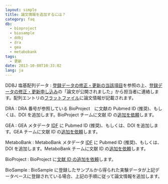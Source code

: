 ```yaml
---
layout: simple
title: 論文情報を追加するには？
category: faq
db:
  - bioproject
  - biosample
  - ddbj
  - dra
  - gea
  - metabobank
tags: 
  - 更新
date: 2013-10-08T10:33:02
lang: ja
---
```


DDBJ 塩基配列データ
: [登録データの修正・更新の当該項目](/ddbj/update.html)を参照の上、[登録データの修正・更新申し込み](/ddbj/update-form.html)の「論文が公開されました」から担当者に連絡します。配列エントリの[フラットファイル](/ddbj/flat-file.html#Reference2)に論文情報が記載されます。

DRA
: DRA 番号が参照している BioProject　に文献の Pubmed ID (推奨)、もしくは、DOI を追加します。BioProject チームに文献 ID の[追加を依頼](/contact-ddbj.html)します。

GEA
: GEA メタデータ [IDF](/gea/metadata.html#PubMed_ID) に Pubmed ID (推奨)、もしくは、DOI を追加します。GEA チームに文献 ID の[追加を依頼](/contact-ddbj.html)します。

MetaboBank
: MetaboBank メタデータ [IDF](/metabobank/metadata.html#idf) に Pubmed ID (推奨)、もしくは、DOI を追加します。MetaboBank チームに文献 ID の[追加を依頼](/contact-ddbj.html)します。

BioProject
: BioProject に[文献 ID の追加を依頼](/contact-ddbj.html)します。

BioSample
: BioSample に登録したサンプルから得られた実験データが上記データベースに登録されている場合、上記の手順に従って論文情報を追加します。


